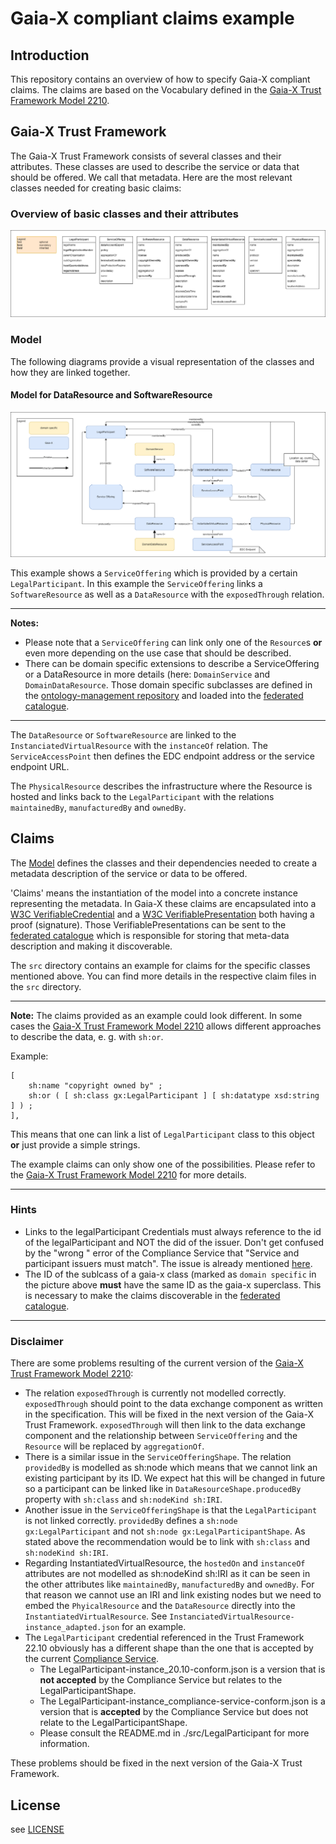 # Gaia-X compliant claims example

## Introduction
This repository contains an overview of how to specify Gaia-X compliant claims. The claims are based on the Vocabulary defined in the [Gaia-X Trust Framework Model 2210](https://registry.lab.gaia-x.eu/v1/api/trusted-shape-registry/v1/shapes/jsonld/trustframework#).

## Gaia-X Trust Framework
The Gaia-X Trust Framework consists of several classes and their attributes. These classes are used to describe the service or data that should be offered. We call that metadata. Here are the most relevant classes needed for creating basic claims:

### Overview of basic classes and their attributes
![Classes and Attributes](docs/classes-and-attributes.drawio.png)

### Model
The following diagrams provide a visual representation of the classes and how they are linked together.

#### Model for DataResource and SoftwareResource
![Model](docs/model.drawio.png)

This example shows a `ServiceOffering` which is provided by a certain `LegalParticipant`. In this example the `ServiceOffering` links a `SoftwareResource` as well as a `DataResource` with the `exposedThrough` relation. 

---
**Notes:** 
- Please note that a `ServiceOffering` can link only one of the `Resource`s **or** even more depending on the use case that should be described.
- There can be domain specific extensions to describe a ServiceOffering or a DataResource in more details (here: `DomainService` and `DomainDataResource`. Those domain specific subclasses are defined in the [ontology-management repository](https://github.com/GAIA-X4PLC-AAD/ontology-management-base) and loaded into the [federated catalogue](https://gitlab.eclipse.org/eclipse/xfsc/cat/fc-service).
---

The `DataResource` or `SoftwareResource` are linked to the `InstanciatedVirtualResource` with the `instanceOf` relation. The `ServiceAccessPoint` then defines the EDC endpoint address or the service endpoint URL.

The `PhysicalResource` describes the infrastructure where the Resource is hosted and links back to the `LegalParticipant` with the relations `maintainedBy`, `manufacturedBy` and `ownedBy`.

## Claims
The [Model](#model) defines the classes and their dependencies needed to create a metadata description of the service or data to be offered. 

'Claims' means the instantiation of the model into a concrete instance representing the metadata. 
In Gaia-X these claims are encapsulated into a [W3C VerifiableCredential](https://www.w3.org/TR/vc-data-model/) and a [W3C VerifiablePresentation](https://www.w3.org/TR/vc-data-model/) both having a proof (signature). Those VerifiablePresentations can be sent to the [federated catalogue](https://gitlab.eclipse.org/eclipse/xfsc/cat/fc-service) which is responsible for storing that meta-data description and making it discoverable.

The `src` directory contains an example for claims for the specific classes mentioned above. You can find more details in the respective claim files in the `src` directory.

---

**Note:** 
The claims provided as an example could look different. In some cases the [Gaia-X Trust Framework Model 2210](https://registry.lab.gaia-x.eu/v1/api/trusted-shape-registry/v1/shapes/jsonld/trustframework#) allows different approaches to describe the data, e. g. with `sh:or`. 

Example:
```
[ 
    sh:name "copyright owned by" ;
    sh:or ( [ sh:class gx:LegalParticipant ] [ sh:datatype xsd:string ] ) ;
],
```
This means that one can link a list of `LegalParticipant` class to this object **or** just provide a simple strings.

The example claims can only show one of the possibilities. Please refer to the [Gaia-X Trust Framework Model 2210](https://registry.lab.gaia-x.eu/v1/api/trusted-shape-registry/v1/shapes/jsonld/trustframework#) for more details. 

---

### Hints

- Links to the legalParticipant Credentials must always reference to the id of the legalParticipant and NOT the did of the issuer. Don't get confused by the "wrong " error of the Compliance Service that "Service and participant issuers must match". The issue is already mentioned [here](https://gitlab.com/gaia-x/lab/compliance/gx-compliance/-/issues/69).
- The ID of the sublcass of a gaia-x class (marked as `domain specific` in the picture above **must** have the same ID as the gaia-x superclass. This is necessary to make the claims discoverable in the [federated catalogue](https://gitlab.eclipse.org/eclipse/xfsc/cat/fc-service). 

---

### Disclaimer
There are some problems resulting of the current version of the  [Gaia-X Trust Framework Model 2210](https://registry.lab.gaia-x.eu/v1/api/trusted-shape-registry/v1/shapes/jsonld/trustframework#):

- The relation `exposedThrough` is currently not modelled correctly. `exposedThrough` should point to the data exchange component as written in the specification. This will be fixed in the next version of the Gaia-X Trust Framework. `exposedThrough` will then link to the data exchange component and the relationship between `ServiceOffering` and the `Resource` will be replaced by `aggregationOf`.
- There is a similar issue in the `ServiceOfferingShape`. The relation `providedBy` is modelled as sh:node which means that we cannot link an existing participant by its ID. We expect hat this will be changed in future so a participant can be linked like in `DataResourceShape.producedBy` property with `sh:class` and `sh:nodeKind sh:IRI`.
- Another issue in the `ServiceOfferingShape` is that the `LegalParticipant` is not linked correctly. `providedBy` defines a `sh:node gx:LegalParticipant` and not `sh:node gx:LegalParticipantShape`. As stated above the recommendation would be to link  with `sh:class` and `sh:nodeKind sh:IRI`. 
- Regarding InstantiatedVirtualResource, the `hostedOn` and `instanceOf` attributes are not modelled as sh:nodeKind sh:IRI as it can be seen in the other attributes like `maintainedBy`, `manufacturedBy` and `ownedBy`. For that reason we cannot use an IRI and link existing nodes but we need to embed the `PhyicalResource` and the `DataResource` directly into the `InstantiatedVirtualResource`. See `InstanciatedVirtualResource-instance_adapted.json` for an example.
- The `LegalParticipant` credential referenced in the Trust Framework 22.10 obviously has a different shape than the one that is accepted by the current [Compliance Service](https://compliance.lab.gaia-x.eu/main/docs). 
  - The LegalParticipant-instance_20.10-conform.json is a version that is **not accepted** by the Compliance Service but relates to the LegalParticipantShape. 
  - The LegalParticipant-instance_compliance-service-conform.json is a version that is **accepted** by the Compliance Service but does not relate to the LegalParticipantShape. 
  - Please consult the README.md in ./src/LegalParticipant for more information.

These problems should be fixed in the next version of the Gaia-X Trust Framework.

## License
see [LICENSE](LICENSE.md)

